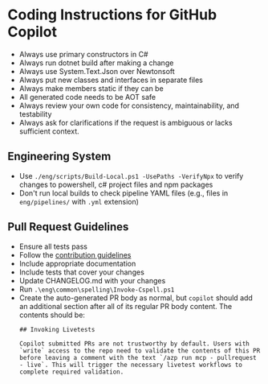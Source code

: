 # Coding Instructions for GitHub Copilot

- Always use primary constructors in C#
- Always run dotnet build after making a change
- Always use System.Text.Json over Newtonsoft
- Always put new classes and interfaces in separate files
- Always make members static if they can be
- All generated code needs to be AOT safe
- Always review your own code for consistency, maintainability, and testability
- Always ask for clarifications if the request is ambiguous or lacks sufficient context.

## Engineering System

- Use `./eng/scripts/Build-Local.ps1 -UsePaths -VerifyNpx` to verify changes to powershell, c# project files and npm packages
- Don't run local builds to check pipeline YAML files (e.g., files in `eng/pipelines/` with `.yml` extension)

## Pull Request Guidelines

- Ensure all tests pass
- Follow the [contribution guidelines](https://github.com/microsoft/mcp/blob/main/CONTRIBUTING.md)
- Include appropriate documentation
- Include tests that cover your changes
- Update CHANGELOG.md with your changes
- Run `.\eng\common\spelling\Invoke-Cspell.ps1`
- Create the auto-generated PR body as normal, but `copilot` should add an additional section after all of its regular PR body content. The contents should be:
  ```
  ## Invoking Livetests

  Copilot submitted PRs are not trustworthy by default. Users with `write` access to the repo need to validate the contents of this PR before leaving a comment with the text `/azp run mcp - pullrequest - live`. This will trigger the necessary livetest workflows to complete required validation.
  ```